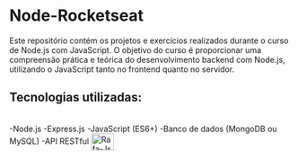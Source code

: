 # Node-Rocketseat
Este repositório contém os projetos e exercícios realizados durante o curso de Node.js com JavaScript. O objetivo do curso é proporcionar uma compreensão prática e teórica do desenvolvimento backend com Node.js, utilizando o JavaScript tanto no frontend quanto no servidor.
## Tecnologias utilizadas:
<div style="display: inline_block"><br>
-Node.js
-Express.js
-JavaScript (ES6+)
-Banco de dados (MongoDB ou MySQL)
-API RESTful
 <img align="center" alt="Rafa-Js" height="30" width="40" src="https://cdn.jsdelivr.net/gh/devicons/devicon@latest/icons/nodejs/nodejs-plain-wordmark.svg" />
</div>

